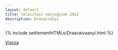 ```yaml
---
layout: default
title: Választási névjegyzék 2022
description: Drávaiványi
---
```


{% include settlementHTMLs/Draavaivaanyi.html %}

[Vissza](./)